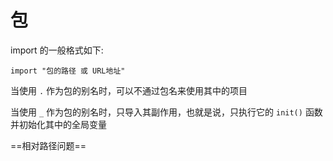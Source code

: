 # 包



import 的一般格式如下:

```
import "包的路径 或 URL地址" 
```

当使用 `.` 作为包的别名时，可以不通过包名来使用其中的项目

当使用 `_` 作为包的别名时，只导入其副作用，也就是说，只执行它的 `init()` 函数并初始化其中的全局变量

==相对路径问题==